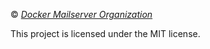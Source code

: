 © [_Docker Mailserver Organization_](https://github.com/docker-mailserver)

This project is licensed under the MIT license.